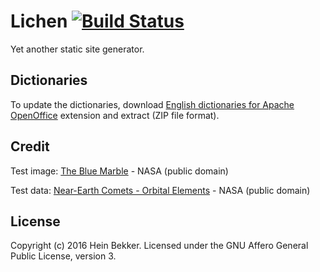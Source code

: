 # Lichen [![Build Status](https://secure.travis-ci.org/netbek/lichen.png?branch=master)](http://travis-ci.org/netbek/lichen)

Yet another static site generator.

## Dictionaries

To update the dictionaries, download [English dictionaries for Apache OpenOffice](http://extensions.openoffice.org/en/project/english-dictionaries-apache-openoffice) extension and extract (ZIP file format).

## Credit

Test image: [The Blue Marble](https://www.nasa.gov/content/blue-marble-image-of-the-earth-from-apollo-17) - NASA (public domain)

Test data: [Near-Earth Comets - Orbital Elements](https://data.nasa.gov/d/b67r-rgxc?category=Space-Science&view_name=Near-Earth-Comets-Orbital-Elements) - NASA (public domain)

## License

Copyright (c) 2016 Hein Bekker. Licensed under the GNU Affero General Public License, version 3.
